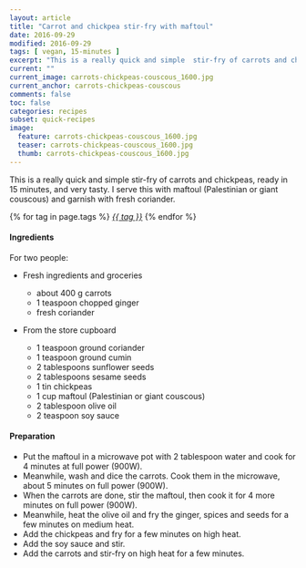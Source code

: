 ```yaml
---
layout: article
title: "Carrot and chickpea stir-fry with maftoul"
date: 2016-09-29
modified: 2016-09-29
tags: [ vegan, 15-minutes ]
excerpt: "This is a really quick and simple  stir-fry of carrots and chickpeas, ready in 15 minutes, and very tasty."
current: ""
current_image: carrots-chickpeas-couscous_1600.jpg
current_anchor: carrots-chickpeas-couscous 
comments: false
toc: false
categories: recipes
subset: quick-recipes
image:
  feature: carrots-chickpeas-couscous_1600.jpg
  teaser: carrots-chickpeas-couscous_1600.jpg
  thumb: carrots-chickpeas-couscous_1600.jpg
---
```


This is a really quick and simple stir-fry of carrots and chickpeas, ready in 15 minutes, and very tasty.  I serve this with maftoul (Palestinian or giant couscous) and garnish with fresh coriander.

{% for tag in page.tags %}&nbsp;<a class="post-tag" href="{{ site.url}}/tags/#{{ tag }}">_{{ tag }}_</a>&nbsp;{% endfor %}

#### Ingredients

For two people:

- Fresh ingredients and groceries
  - about 400 g carrots
  - 1 teaspoon chopped ginger
  - fresh coriander
	
- From the store cupboard
  - 1 teaspoon ground coriander
  - 1 teaspoon ground cumin
  - 2 tablespoons sunflower seeds
  - 2 tablespoons sesame seeds
  - 1 tin chickpeas
  - 1 cup maftoul (Palestinian or giant couscous)
  - 2 tablespoon olive oil
  - 2 teaspoon soy sauce

#### Preparation

- Put the maftoul in a microwave pot with 2 tablespoon water and cook for 4 minutes at full power (900W).
- Meanwhile, wash and dice the carrots. Cook them in the microwave, about 5 minutes on full power (900W).
- When the carrots are done, stir the maftoul, then cook it for 4 more minutes on full power (900W).
- Meanwhile, heat the olive oil and fry the ginger, spices and seeds for a few minutes on medium heat.
- Add the chickpeas and fry for a few minutes on high heat.
- Add the soy sauce and stir.
- Add the carrots and stir-fry on high heat for a few minutes.




